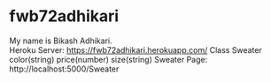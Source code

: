 # fwb72adhikari
My name is Bikash Adhikari.
<br>
Heroku Server: https://fwb72adhikari.herokuapp.com/
Class Sweater
color(string) price(number) size(string)
Sweater Page: http://localhost:5000/Sweater